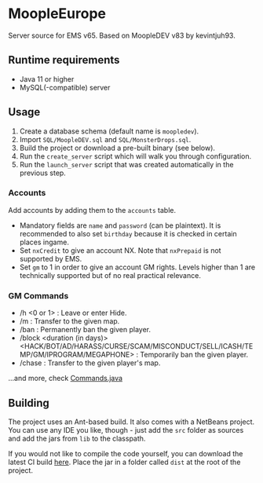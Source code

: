 # MoopleEurope

Server source for EMS v65. Based on MoopleDEV v83 by kevintjuh93.

## Runtime requirements

* Java 11 or higher
* MySQL(-compatible) server

## Usage

1. Create a database schema (default name is `moopledev`).
1. Import `SQL/MoopleDEV.sql` and `SQL/MonsterDrops.sql`.
1. Build the project or download a pre-built binary (see below).
1. Run the `create_server` script which will walk you through configuration.
1. Run the `launch_server` script that was created automatically in the previous step.

### Accounts

Add accounts by adding them to the `accounts` table.

* Mandatory fields are `name` and `password` (can be plaintext). It is recommended to also set `birthday` because it is checked in certain places ingame.
* Set `nxCredit` to give an account NX. Note that `nxPrepaid` is not supported by EMS.
* Set `gm` to 1 in order to give an account GM rights. Levels higher than 1 are technically supported but of no real practical relevance.

### GM Commands

* /h <0 or 1> : Leave or enter Hide.
* /m <mapid or part of map name> : Transfer to the given map.
* /ban <name> : Permanently ban the given player.
* /block <name> <duration (in days)> <HACK/BOT/AD/HARASS/CURSE/SCAM/MISCONDUCT/SELL/ICASH/TEMP/GM/IPROGRAM/MEGAPHONE> : Temporarily ban the given player.
* /chase <name> : Transfer to the given player's map.

...and more, check [Commands.java](src/client/command/Commands.java)

## Building

The project uses an Ant-based build. It also comes with a NetBeans project. You can use any IDE you like, though - just add the `src` folder as sources and add the jars from `lib` to the classpath.

If you would not like to compile the code yourself, you can download the latest CI build [here](https://github.com/Hendi48/MoopleEurope/releases/download/master-build/MoopleEurope.jar). Place the jar in a folder called `dist` at the root of the project.
